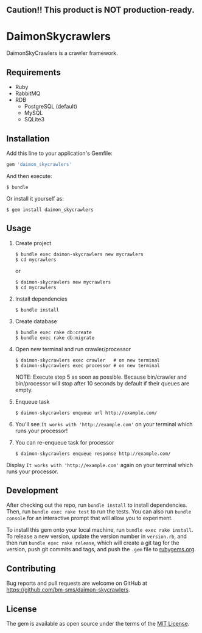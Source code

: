 ## Caution!! This product is NOT production-ready.

# DaimonSkycrawlers

DaimonSkyCrawlers is a crawler framework.

## Requirements

- Ruby
- RabbitMQ
- RDB
  - PostgreSQL (default)
  - MySQL
  - SQLite3

## Installation

Add this line to your application's Gemfile:

```ruby
gem 'daimon_skycrawlers'
```

And then execute:

    $ bundle

Or install it yourself as:

    $ gem install daimon_skycrawlers

## Usage

1. Create project

     ```
     $ bundle exec daimon-skycrawlers new mycrawlers
     $ cd mycrawlers
     ```
     or
     ```
     $ daimon-skycrawlers new mycrawlers
     $ cd mycrawlers
     ```

2. Install dependencies

     ```
     $ bundle install
     ```

3. Create database

     ```
     $ bundle exec rake db:create
     $ bundle exec rake db:migrate
     ```

4. Open new terminal and run crawler/processor

     ```
     $ daimon-skycrawlers exec crawler   # on new terminal
     $ daimon-skycrawlers exec processor # on new terminal
     ```

    NOTE: Execute step 5 as soon as possible. Because bin/crawler and
    bin/processor will stop after 10 seconds by default if their
    queues are empty.

5. Enqueue task

     ```
     $ daimon-skycrawlers enqueue url http://example.com/
     ```

6. You'll see `It works with 'http://example.com'` on your terminal which runs your processor!
7. You can re-enqueue task for processor

     ```
     $ daimon-skycrawlers enqueue response http://example.com/
     ```

Display `It works with 'http://example.com'` again on your terminal which runs your processor.

## Development

After checking out the repo, run `bundle install` to install dependencies. Then, run `bundle exec rake test` to run the tests. You can also run `bundle console` for an interactive prompt that will allow you to experiment.

To install this gem onto your local machine, run `bundle exec rake install`. To release a new version, update the version number in `version.rb`, and then run `bundle exec rake release`, which will create a git tag for the version, push git commits and tags, and push the `.gem` file to [rubygems.org](https://rubygems.org).

## Contributing

Bug reports and pull requests are welcome on GitHub at https://github.com/bm-sms/daimon-skycrawlers.


## License

The gem is available as open source under the terms of the [MIT License](http://opensource.org/licenses/MIT).

